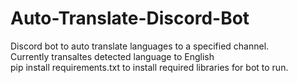 # Auto-Translate-Discord-Bot

Discord bot to auto translate languages to a specified channel. <br>
Currently transaltes detected language to English <br>
pip install requirements.txt to install required libraries for bot to run.
 
